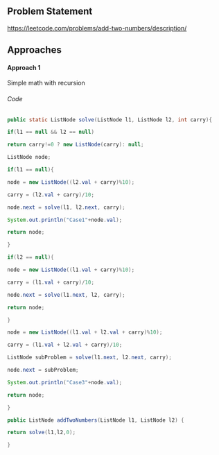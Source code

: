 ## Problem Statement
https://leetcode.com/problems/add-two-numbers/description/

## Approaches
#### Approach 1
Simple math with recursion

###### Code
```java
public static ListNode solve(ListNode l1, ListNode l2, int carry){

if(l1 == null && l2 == null)

return carry!=0 ? new ListNode(carry): null;

ListNode node;

if(l1 == null){

node = new ListNode((l2.val + carry)%10);

carry = (l2.val + carry)/10;

node.next = solve(l1, l2.next, carry);

System.out.println("Case1"+node.val);

return node;

}

if(l2 == null){

node = new ListNode((l1.val + carry)%10);

carry = (l1.val + carry)/10;

node.next = solve(l1.next, l2, carry);

return node;

}

node = new ListNode((l1.val + l2.val + carry)%10);

carry = (l1.val + l2.val + carry)/10;

ListNode subProblem = solve(l1.next, l2.next, carry);

node.next = subProblem;

System.out.println("Case3"+node.val);

return node;

}

public ListNode addTwoNumbers(ListNode l1, ListNode l2) {

return solve(l1,l2,0);

}
```

